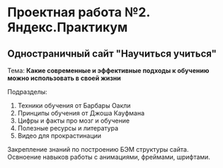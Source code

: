 # Проектная работа №2. Яндекс.Практикум

## Одностраничный сайт "Научиться учиться"

Тема: **Какие современные и эффективные подходы к обучению можно использовать в своей жизни**  

Подразделы:  
1. Техники обучения от Барбары Оакли
2. Принципы обучения от Джоша Кауфмана
3. Цифры и факты про мозг и обучение
4. Полезные ресурсы и литература
5. Видео для прокрастинации
  
  
Закрепление знаний по построению БЭМ структуры сайта.  
Освноение навыков работы с анимациями, фреймами, шрифтами.
